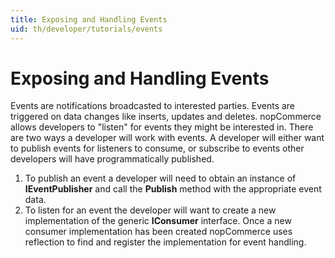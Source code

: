 ```yaml
---
title: Exposing and Handling Events
uid: th/developer/tutorials/events
---
```


# Exposing and Handling Events

Events are notifications broadcasted to interested parties. Events are triggered on data changes like inserts, updates and deletes. nopCommerce allows developers to "listen" for events they might be interested in. There are two ways a developer will work with events. A developer will either want to publish events for listeners to consume, or subscribe to events other developers will have programmatically published.

1. To publish an event a developer will need to obtain an instance of **IEventPublisher** and call the **Publish** method with the appropriate event data.
2. To listen for an event the developer will want to create a new implementation of the generic **IConsumer** interface. Once a new consumer implementation has been created nopCommerce uses reflection to find and register the implementation for event handling.